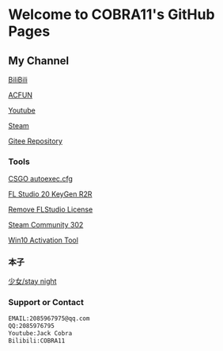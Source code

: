 # Welcome to COBRA11's GitHub Pages

## My Channel
[BiliBili](https://space.bilibili.com/21016018)

[ACFUN](https://www.acfun.cn/u/13268855)

[Youtube](https://www.youtube.com/channel/UC6bz1csHtb0J1y1uUX1QbQQ)

[Steam](http://steamcommunity.com/id/CNCOBRA11)

[Gitee Repository](https://gitee.com/COBRA11/JackCobra/blob/master/README.md)


### Tools

[CSGO autoexec.cfg](https://jackcobra11.github.io/autoexec.cfg)

[FL Studio 20 KeyGen R2R](https://gitee.com/COBRA11/JackCobra/raw/master/FLStudio20KeyGenR2R.exe)

[Remove FLStudio License](https://jackcobra11.github.io/REMOVE_FLStudio_License.reg)

[Steam Community 302](https://gitee.com/COBRA11/PULL/raw/master/steam302.zip)

[Win10 Activation Tool](https://jackcobra11.github.io/DigitalLicense.zip)

### 本子

[少女/stay night](https://jackcobra11.github.io/本子/Shoujo_staynight.html)




### Support or Contact
```markdown
EMAIL:2085967975@qq.com
QQ:2085976795
Youtube:Jack Cobra
Bilibili:COBRA11
```
